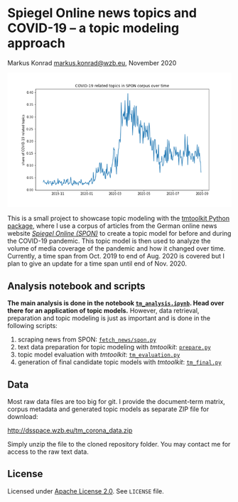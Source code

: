 # Spiegel Online news topics and COVID-19 – a topic modeling approach

Markus Konrad <markus.konrad@wzb.eu>, November 2020

![COVID-19 related topics in SPON corpus over time](plots/covidtopics_time.png)

This is a small project to showcase topic modeling with the [tmtoolkit Python package](https://tmtoolkit.readthedocs.io/), where I use a corpus of articles from the German online news website *[Spiegel Online (SPON)](https://www.spiegel.de/)*  to create a topic model for before and during the COVID-19 pandemic. This topic model is then used to analyze the volume of media coverage of the pandemic and how it changed over time. Currently, a time span from Oct. 2019 to end of Aug. 2020 is covered but I plan to give an update for a time span until end of Nov. 2020.

## Analysis notebook and scripts

**The main analysis is done in the notebook [`tm_analysis.ipynb`](tm_analysis.ipynb). Head over there for an application of topic models.** However, data retrieval, preparation and topic modeling is just as important and is done in the following scripts: 

1. scraping news from SPON: [`fetch_news/spon.py`](fetch_news/spon.py)
2. text data preparation for topic modeling with *tmtoolkit*: [`prepare.py`](prepare.py)
3. topic model evaluation with *tmtoolkit*: [`tm_evaluation.py`](tm_evaluation.py)
4. generation of final candidate topic models with *tmtoolkit*: [`tm_final.py`](tm_final.py)

## Data

Most raw data files are too big for git. I provide the document-term matrix, corpus metadata and generated topic models as separate ZIP file for download:

http://dsspace.wzb.eu/tm_corona_data.zip

Simply unzip the file to the cloned repository folder. You may contact me for access to the raw text data.

## License

Licensed under [Apache License 2.0](https://www.apache.org/licenses/LICENSE-2.0). See `LICENSE` file. 
